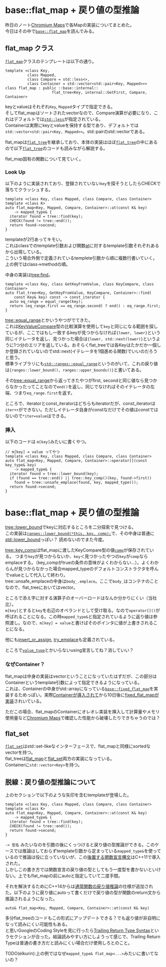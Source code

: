 # base::flat_map + 戻り値の型推論

昨日のノート[Chromium Maps](/docs/day39.md)で各Mapの実装についてまとめた。  
今日はその中で[`base::flat_map`](https://source.chromium.org/chromium/chromium/src/+/main:base/containers/flat_map.h)を読んでみる。

## flat_map クラス
[`flat_map`](https://source.chromium.org/chromium/chromium/src/+/main:base/containers/flat_map.h;l=178-182;drc=e4622aaeccea84652488d1822c28c78b7115684f)クラスのテンプレートは以下の通り。
```cpp=
template <class Key,
          class Mapped,
          class Compare = std::less<>,
          class Container = std::vector<std::pair<Key, Mapped>>>
class flat_map : public ::base::internal::
                     flat_tree<Key, internal::GetFirst, Compare, Container>
```

keyとvalueはそれぞれ`Key`, `Mapped`タイプで指定できる。  
そしてflat_mapはソートされたvectorなので、Compare演算が必要になり、これはデフォルトでは[`std::less`](https://cpprefjp.github.io/reference/functional/less.html)が指定されている。  
Containerは実際にkeyとvalueを保持する型であり、デフォルトでは`std::vector<std::pair<Key, Mapped>>`。std::pairのstd::vectorである。

flat_mapは[`flat_tree`](https://source.chromium.org/chromium/chromium/src/+/refs/heads/main:base/containers/flat_tree.h;l=148;drc=dc11a1d175fad2a88df80a83b1b0cf2f20d348bd)を継承しており、本体の実装はほぼ[`flat_tree`](https://source.chromium.org/chromium/chromium/src/+/refs/heads/main:base/containers/flat_tree.h;l=148;drc=dc11a1d175fad2a88df80a83b1b0cf2f20d348bd)の中にあるので以下[`flat_tree`](https://source.chromium.org/chromium/chromium/src/+/refs/heads/main:base/containers/flat_tree.h;l=148;drc=dc11a1d175fad2a88df80a83b1b0cf2f20d348bd)のコードも読みながら解説する。  

flat_map固有の関数について見ていく。

### Look Up
以下のように実装されており、登録されていない`key`を探そうとしたらCHECKで落ちてクラッシュする。
```cpp=
template <class Key, class Mapped, class Compare, class Container>
template <class K>
auto flat_map<Key, Mapped, Compare, Container>::at(const K& key)
    -> mapped_type& {
  iterator found = tree::find(key);
  CHECK(found != tree::end());
  return found->second;
}
```
templateが2行あってキモい。  
これはclassでのtemplate引数および関数[at](https://source.chromium.org/chromium/chromium/src/+/main:base/containers/flat_map.h;l=216;drc=e4622aaeccea84652488d1822c28c78b7115684f)に対するtemplate引数それぞれあるから出現している。  
こういう場合外側で定義されているtemplete引数から順に複数行書いていく。上の例ではclass→methodの順。


中身の実装は[tree:find](https://source.chromium.org/chromium/chromium/src/+/refs/heads/main:base/containers/flat_tree.h;l=978;drc=dc11a1d175fad2a88df80a83b1b0cf2f20d348bd)。

```cpp=
template <class Key, class GetKeyFromValue, class KeyCompare, class Container>
auto flat_tree<Key, GetKeyFromValue, KeyCompare, Container>::find(
    const Key& key) const -> const_iterator {
  auto eq_range = equal_range(key);
  return (eq_range.first == eq_range.second) ? end() : eq_range.first;
}
```

[tree::equal_range](https://source.chromium.org/chromium/chromium/src/+/refs/heads/main:base/containers/flat_tree.h;l=1028;drc=dc11a1d175fad2a88df80a83b1b0cf2f20d348bd)とかいうやつがでてきた。  
これは[KeyValueCompare](https://source.chromium.org/chromium/chromium/src/+/refs/heads/main:base/containers/flat_tree.h;l=461;drc=dc11a1d175fad2a88df80a83b1b0cf2f20d348bd)型の比較演算を使用して`key`と同じになる範囲を探しているが、ここではもし一致するkeyが見つからなければ`{lower, lower}`という同じイテレータを返し、見つかった場合は`{lower, std::next(lower)}`というように1つ分のエリアを返している。おそらくflat_treeでは各Keyはたかだか一個しか登録されていないのでstd::next(イテレータを1個進める関数)でいいのだろうと思う。  
標準ライブラリにも[`std::ranges::equal_range`](https://cpprefjp.github.io/reference/algorithm/ranges_equal_range.html)というのがいて、これの戻り値は`{ranges::lower_bound(), ranges::upper_bounds()}`と書いてある。  

その[tree::equal_range](https://source.chromium.org/chromium/chromium/src/+/refs/heads/main:base/containers/flat_tree.h;l=1028;drc=dc11a1d175fad2a88df80a83b1b0cf2f20d348bd)から返ってきたやつがfirst, secondと同じ値なら見つからなかったってことなので`end()`を返し、同じでなければそのイテレータの左端、つまり`eq_range.first`を返す。  

ところで、iteratorとconst_iteratorはどちらもiteratorだが、const_iteratorは`iter++`ができない。ただしイテレータ自身がconstなだけでその値はconstではないので`*iter=value`はできる。  

### 挿入
以下のコードは `m[key]`みたいに書くやつ。
```cpp=
// m[key] = value ってやつ
template <class Key, class Mapped, class Compare, class Container>
auto flat_map<Key, Mapped, Compare, Container>::operator[](const key_type& key)
    -> mapped_type& {
  iterator found = tree::lower_bound(key);
  if (found == tree::end() || tree::key_comp()(key, found->first))
    found = tree::unsafe_emplace(found, key, mapped_type());
  return found->second;
}
```
# base::flat_map + 戻り値の型推論

[tree::lower_bound](https://source.chromium.org/chromium/chromium/src/+/refs/heads/main:base/containers/flat_tree.h;l=1067;drc=dc11a1d175fad2a88df80a83b1b0cf2f20d348bd)でkeyに対応するところを二分探索で見つける。  
この実装は[`ranges::lower_bound(*this, key, comp);`](https://source.chromium.org/chromium/chromium/src/+/main:base/ranges/algorithm.h;l=3106;drc=6d1cf699abe0ca8158015acc39b77606f327f972)で、その中身は普通に[std::lower_bound](https://cpprefjp.github.io/reference/algorithm/lower_bound.html)っぽい？
読めないのでまた今度。  

[tree::key_comp](https://source.chromium.org/chromium/chromium/src/+/refs/heads/main:base/containers/flat_tree.h;l=567;drc=dc11a1d175fad2a88df80a83b1b0cf2f20d348bd)はflat_mapに渡したKeyCompare型の値[`comp`](https://source.chromium.org/chromium/chromium/src/+/main:base/containers/flat_map.h;l=375;drc=e4622aaeccea84652488d1822c28c78b7115684f)が保存されている。
つまり`key`が見つからないか、`key`＜見つかったやつの`key`が`comp`ならemplaceする。（key_compがtrueの条件の意味がよくわからない…）。よくわからんが見つからなかった場合mapped_typeのデフォルトコンストラクタを呼んでvalueとして代入して終わり。  
tree::unsafe_emplaceの中身は`body_.emplace`。ここで`body_`はコンテナのことなので、flat_treeにおいてはvector。  

ところで添え字に対する演算子のオーバーロードはなんか分かりにくい（当社比）。  
`m[key]`とすると`key`を右辺のオペランドとして受け取る。なので`operator[]()`が呼ばれることになる。この時`mapped_type&`と指定されているように返り値は参照渡し。なので、`m[key] = value`と書けばそのポインタに値が上書きされることになる。  


他にも[insert_or_assign](https://source.chromium.org/chromium/chromium/src/+/main:base/containers/flat_map.h;l=299;drc=e4622aaeccea84652488d1822c28c78b7115684f), [try_emplace](https://source.chromium.org/chromium/chromium/src/+/main:base/containers/flat_map.h;l=324;drc=e4622aaeccea84652488d1822c28c78b7115684f)も定義されている。  


ところで[`value_type`](https://source.chromium.org/chromium/chromium/src/+/main:base/containers/flat_map.h;l=191;drc=e4622aaeccea84652488d1822c28c78b7115684f)とかいらないusing宣言してね？消していい？  

### なぜContainer？
flat_mapは中身の実装はvectorということになっていたはずだが、この部分はContainerというtemplate引数によって指定できるようになっている。  
これは、Containerの中身がstd::arrayになっている[`base::fixed_flat_map`](https://source.chromium.org/chromium/chromium/src/+/main:base/containers/fixed_flat_map.h;l=89;drc=7ca1c1faf3ec5ff1c1faba93f7260d0c71c38d5e)を実装するためっぽい。実際[Containerが導入されて](https://chromium-review.googlesource.com/c/chromium/src/+/2510249)から10日後に[fixed_flat_mapが実装](https://chromium-review.googlesource.com/c/chromium/src/+/2532247)されいている。  

ただこの場合、flat_mapのContainerにオレオレ実装を挿入して計算量やメモリ使用量など[Chromium Maps](/docs/day39.md)で確認した性能から破壊したりできちゃうのでは？


## flat_set
[`flat_set`](https://source.chromium.org/chromium/chromium/src/+/main:base/containers/flat_set.h;l=157;drc=e4622aaeccea84652488d1822c28c78b7115684f)はstd::set-likeなインターフェースで、flat_mapと同様にsortedなvectorを持つ。  
flat_treeは[flat_map](https://source.chromium.org/chromium/chromium/src/+/main:base/containers/flat_map.h)と[flat_set](https://source.chromium.org/chromium/chromium/src/+/main:base/containers/flat_set.h)両方の実装になっている。  
Containerに`std::vector<Key>`を持つ。

## 脱線：戻り値の型推論について
上のセクションで以下のような矢印を含むtemplateが登場した。  
```cpp=
template <class Key, class Mapped, class Compare, class Container>
template <class K>
auto flat_map<Key, Mapped, Compare, Container>::at(const K& key)
    -> mapped_type& {
  iterator found = tree::find(key);
  CHECK(found != tree::end());
  return found->second;
}
```
 `-> 型名` みたいなのを引数の後にくっつけると戻り値の型推論ができる。このケースでは推論はしておらずtemplate引数から定まっている`mapped_type&`を使っているので推論は役に立っていないが、この[後置する関数宣言構文](https://cpprefjp.github.io/lang/cpp11/trailing_return_types.html)はC++11で導入された。  
しかしこの書き方では関数宣言の戻り値の型としてもう一度型を書かないといけない。上でもflat_mapの前にautoと指定していて二度手間。  

それを解決するためにC++14からは[通常関数の戻り値推論](https://cpprefjp.github.io/lang/cpp14/return_type_deduction_for_normal_functions.html)の仕様が追加された。以下のように戻り値にautoって書くだけで戻り値の型が関数のreturn文から推論されるようになった。
```cpp=
auto& flat_map<Key, Mapped, Compare, Container>::at(const K& key)
```
多分flat_treeのコードもこの形式にアップデートできる？でも返り値が非自明になって読みにくい可能性もある。  
と思いGoogleのCoding Styleを見に行ったら[Trailing Return Type Syntax](https://google.github.io/styleguide/cppguide.html#trailing_return)というセクションが合った。結論読みやすい方にしようって感じで、Trailing Return Typeは普通の書き方だと読みにくい場合だけ使用しろとのこと。  

TODO(elkurin):上の例ではなぜ`mapped_type& flat_map<...>`みたいに書いてないの？
